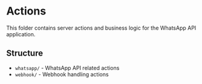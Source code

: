 # Actions

This folder contains server actions and business logic for the WhatsApp API application.

## Structure
- `whatsapp/` - WhatsApp API related actions
- `webhook/` - Webhook handling actions 